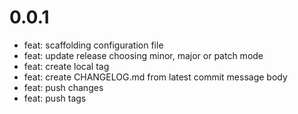 # 0.0.1

* feat: scaffolding configuration file
* feat: update release choosing minor, major or patch mode
* feat: create local tag
* feat: create CHANGELOG.md from latest commit message body
* feat: push changes
* feat: push tags
